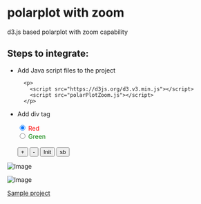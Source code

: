 # polarplot with zoom
d3.js based polarplot with zoom capability

## Steps to integrate:
* Add Java script files to the project

        <p>
          <script src="https://d3js.org/d3.v3.min.js"></script>
          <script src="polarPlotZoom.js"></script>
        </p>

* Add div tag

  <div>
      <input type="radio" name="pattern" value="1" onclick="getColor(this.value)" checked> <span style= "color: red">Red</span><br>
       <input type="radio" name="pattern" value="2" onclick="getColor(this.value)"> <span style= "color: green" >Green</span><br>
      <br>
  </div>
  <button id="zoom_in">+</button>
  <button id="zoom_out">-</button>
  <button id="zoom_init"> Init</button>
  <button id="stop-brush"> sb</button>
  <div id="div_svg"></div>

![Image](polarPlotBeforeZoomBrush.jpeg)

![Image](polarPlotAfterZoomBrush.jpeg)

[Sample project](https://codepen.io/bsrvasulu/pen/YjoBvN)
